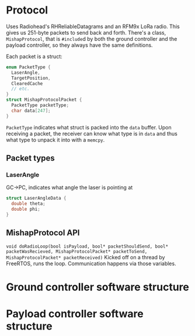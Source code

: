 # Protocol
Uses Radiohead's RHReliableDatagrams and an RFM9x LoRa radio. This gives us 251-byte packets to send back and forth. There's a class, `MishapProtocol`, that is `#include`d by both the ground controller and the payload controller, so they always have the same definitions.

Each packet is a struct:
```cpp
enum PacketType {
  LaserAngle,
  TargetPosition,
  ClearedCache
  // etc.
}
struct MishapProtocolPacket {
  PacketType packetType;
  char data[247];
}
```
`PacketType` indicates what struct is packed into the `data` buffer. Upon receiving a packet, the receiver can know what type is in `data` and thus what type to unpack it into with a `memcpy`. 

## Packet types
### LaserAngle
GC->PC, indicates what angle the laser is pointing at
```cpp
struct LaserAngleData {
  double theta;
  double phi;
}
```
## MishapProtocol API
`void doRadioLoop(bool isPayload, bool* packetShouldSend, bool* packetWasRecieved, MishapProtocolPacket* packetToSend, MishapProtocolPacket* packetReceived)`
Kicked off on a thread by FreeRTOS, runs the loop. Communication happens via those variables.
# Ground controller software structure
# Payload controller software structure
